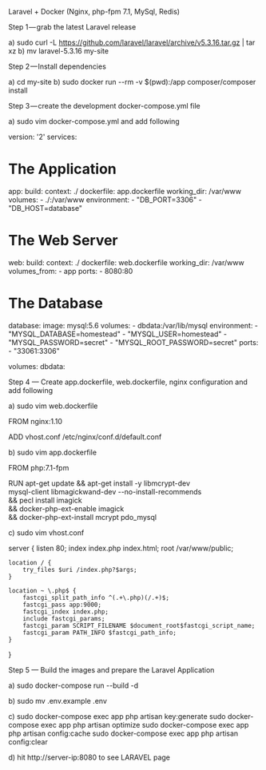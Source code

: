 Laravel + Docker (Nginx, php-fpm 7.1, MySql, Redis)


Step 1 — grab the latest Laravel release

  a) sudo curl -L https://github.com/laravel/laravel/archive/v5.3.16.tar.gz | tar xz
  b) mv laravel-5.3.16 my-site

Step 2 — Install dependencies

  a) cd my-site
  b) sudo docker run --rm -v $(pwd):/app composer/composer install

Step 3 — create the development docker-compose.yml file

  a) sudo vim docker-compose.yml and add following

version: '2'
services:

  # The Application
  app:
    build:
      context: ./
      dockerfile: app.dockerfile
    working_dir: /var/www
    volumes:
      - ./:/var/www
    environment:
      - "DB_PORT=3306"
      - "DB_HOST=database"

  # The Web Server
  web:
    build:
      context: ./
      dockerfile: web.dockerfile
    working_dir: /var/www
    volumes_from:
      - app
    ports:
      - 8080:80

  # The Database
  database:
    image: mysql:5.6
    volumes:
      - dbdata:/var/lib/mysql
    environment:
      - "MYSQL_DATABASE=homestead"
      - "MYSQL_USER=homestead"
      - "MYSQL_PASSWORD=secret"
      - "MYSQL_ROOT_PASSWORD=secret"
    ports:
        - "33061:3306"

volumes:
  dbdata:
  
Step 4 — Create app.dockerfile, web.dockerfile, nginx configuration and add following
  
  a) sudo vim web.dockerfile
  
  FROM nginx:1.10

  ADD vhost.conf /etc/nginx/conf.d/default.conf
  
  b) sudo vim app.dockerfile
  
  FROM php:7.1-fpm

  RUN apt-get update && apt-get install -y libmcrypt-dev \
    mysql-client libmagickwand-dev --no-install-recommends \
    && pecl install imagick \
    && docker-php-ext-enable imagick \
    && docker-php-ext-install mcrypt pdo_mysql
   
   c) sudo vim vhost.conf
   
   server {
    listen 80;
    index index.php index.html;
    root /var/www/public;

    location / {
        try_files $uri /index.php?$args;
    }

    location ~ \.php$ {
        fastcgi_split_path_info ^(.+\.php)(/.+)$;
        fastcgi_pass app:9000;
        fastcgi_index index.php;
        include fastcgi_params;
        fastcgi_param SCRIPT_FILENAME $document_root$fastcgi_script_name;
        fastcgi_param PATH_INFO $fastcgi_path_info;
    }
}
 
 Step 5 — Build the images and prepare the Laravel Application
   
   a) sudo docker-compose run --build -d

   b) sudo mv .env.example .env
   
   c) sudo docker-compose exec app php artisan key:generate
      sudo docker-compose exec app php artisan optimize
      sudo docker-compose exec app php artisan config:cache
      sudo docker-compose exec app php artisan config:clear
   
   d) hit http://server-ip:8080 to see LARAVEL page
